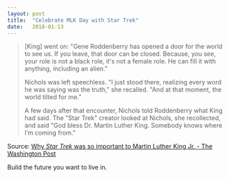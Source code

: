 ```yaml
---
layout: post
title:  "Celebrate MLK Day with Star Trek"
date:   2018-01-13
---
```


> [King] went on: "Gene Roddenberry has opened a door for the world to see us. If you leave, that door can be closed. Because, you see, your role is not a black role, it's not a female role. He can fill it with anything, including an alien."
>
> Nichols was left speechless. "I just stood there, realizing every word he was saying was the truth," she recalled. "And at that moment, the world tilted for me."
>
> A few days after that encounter, Nichols told Roddenberry what King had said. The "Star Trek" creator looked at Nichols, she recollected, and said "God bless Dr. Martin Luther King. Somebody knows where I’m coming from."

Source: [Why _Star Trek_ was so important to Martin Luther King Jr. - The Washington Post](https://www.washingtonpost.com/news/arts-and-entertainment/wp/2016/09/08/why-star-trek-was-so-important-to-martin-luther-king-jr)

Build the future you want to live in.
